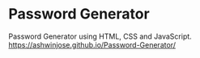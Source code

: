 # Password Generator
Password Generator using HTML, CSS and JavaScript.
https://ashwinjose.github.io/Password-Generator/
